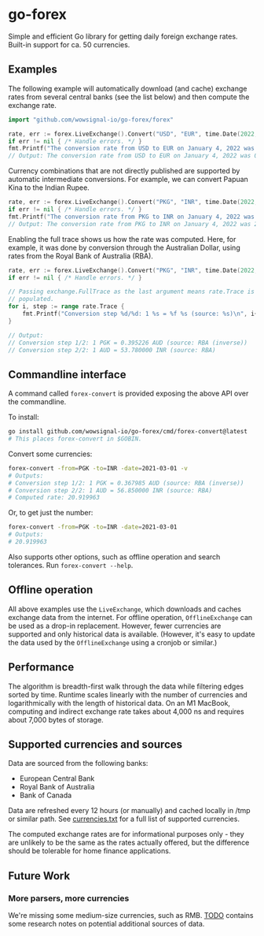 # go-forex

Simple and efficient Go library for getting daily foreign exchange rates.
Built-in support for ca. 50 currencies.

## Examples

The following example will automatically download (and cache) exchange rates
from several central banks (see the list below) and then compute the exchange
rate.

```go
import "github.com/wowsignal-io/go-forex/forex"

rate, err := forex.LiveExchange().Convert("USD", "EUR", time.Date(2022, time.January, 4, 0, 0, 0, 0, time.UTC))
if err != nil { /* Handle errors. */ }
fmt.Printf("The conversion rate from USD to EUR on January 4, 2022 was %f\n", rate.Rate)
// Output: The conversion rate from USD to EUR on January 4, 2022 was 0.886603.
```

Currency combinations that are not directly published are supported by automatic
intermediate conversions. For example, we can convert Papuan Kina to the Indian
Rupee.

```go
rate, err := forex.LiveExchange().Convert("PKG", "INR", time.Date(2022, time.January, 4, 0, 0, 0, 0, time.UTC))
if err != nil { /* Handle errors. */ }
fmt.Printf("The conversion rate from PKG to INR on January 4, 2022 was %f\n", rate.Rate)
// Output: The conversion rate from PKG to INR on January 4, 2022 was 21.255237.
```

Enabling the full trace shows us how the rate was computed. Here, for example,
it was done by conversion through the Australian Dollar, using rates from the
Royal Bank of Australia (RBA).

```go
rate, err := forex.LiveExchange().Convert("PKG", "INR", time.Date(2022, time.January, 4, 0, 0, 0, 0, time.UTC), exchange.FullTrace)
if err != nil { /* Handle errors. */ }

// Passing exchange.FullTrace as the last argument means rate.Trace is now
// populated.
for i, step := range rate.Trace {
    fmt.Printf("Conversion step %d/%d: 1 %s = %f %s (source: %s)\n", i+1, len(rate.Trace), step.From, step.Rate, step.To, step.Info)
}

// Output:
// Conversion step 1/2: 1 PGK = 0.395226 AUD (source: RBA (inverse))
// Conversion step 2/2: 1 AUD = 53.780000 INR (source: RBA)
```

## Commandline interface

A command called `forex-convert` is provided exposing the above API over the
commandline.

To install:

```sh
go install github.com/wowsignal-io/go-forex/cmd/forex-convert@latest
# This places forex-convert in $GOBIN.
```

Convert some currencies:

```sh
forex-convert -from=PGK -to=INR -date=2021-03-01 -v
# Outputs:
# Conversion step 1/2: 1 PGK = 0.367985 AUD (source: RBA (inverse))
# Conversion step 2/2: 1 AUD = 56.850000 INR (source: RBA)
# Computed rate: 20.919963
```

Or, to get just the number:

```sh
forex-convert -from=PGK -to=INR -date=2021-03-01
# Outputs:
# 20.919963
```

Also supports other options, such as offline operation and search tolerances. Run `forex-convert --help`.

## Offline operation

All above examples use the `LiveExchange`, which downloads and caches exchange
data from the internet. For offline operation, `OfflineExchange` can be used as
a drop-in replacement. However, fewer currencies are supported and only
historical data is available. (However, it's easy to update the data used by the
`OfflineExchange` using a cronjob or similar.)

## Performance

The algorithm is breadth-first walk through the data while filtering edges
sorted by time. Runtime scales linearly with the number of currencies and
logarithmically with the length of historical data. On an M1 MacBook, computing
and indirect exchange rate takes about 4,000 ns and requires about 7,000 bytes
of storage.

## Supported currencies and sources

Data are sourced from the following banks:

* European Central Bank
* Royal Bank of Australia
* Bank of Canada

Data are refreshed every 12 hours (or manually) and cached locally in /tmp or
similar path. See [currencies.txt](forex/currencies.txt) for a full list of
supported currencies.

The computed exchange rates are for informational purposes only - they are
unlikely to be the same as the rates actually offered, but the difference should
be tolerable for home finance applications.

## Future Work

### More parsers, more currencies

We're missing some medium-size currencies, such as RMB. [TODO](forex/TODO)
contains some research notes on potential additional sources of data.

